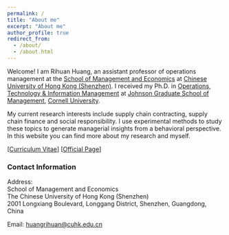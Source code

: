 ```yaml
---
permalink: /
title: "About me"
excerpt: "About me"
author_profile: true
redirect_from: 
  - /about/
  - /about.html
---
```


Welcome! I am Rihuan Huang, an assistant professor of operations management at  the [School of Management 
and Economics](https://sme.cuhk.edu.cn/en) at [Chinese University of Hong Kong (Shenzhen)](https://www.cuhk.edu.cn/en).
I received my Ph.D. in [Operations, Technology & Information Management](https://business.cornell.edu/faculty-research/areas/operations-technology-and-information-management/) at [Johnson Graduate School of Management](https://www.johnson.cornell.edu/), [Cornell University](https://www.cornell.edu/). 

My current research interests include supply chain contracting, supply chain finance and social responsibility. I use 
experimental methods to study these topics to generate managerial insights from a behavioral perspective. In this 
website you can find more about my research and myself. 

[[Curriculum Vitae](https://rihuanhuang.github.io/files/CV_rihuanhuang.pdf)] 
[[Official Page](https://myweb.cuhk.edu.cn/huangrihuan/)]


### Contact Information

Address:<br />
School of Management and Economics
<br />
The Chinese University of Hong Kong (Shenzhen)
<br />
2001 Longxiang Boulevard, Longgang District, Shenzhen, Guangdong, China

Email: [huangrihuan@cuhk.edu.cn](mailto:huangrihuan@cuhk.edu.cn)

<!-- Global site tag (gtag.js) - Google Analytics -->
<script async src="https://www.googletagmanager.com/gtag/js?id=G-8PSDFT615R"></script>
<script>
  window.dataLayer = window.dataLayer || [];
  function gtag(){dataLayer.push(arguments);}
  gtag('js', new Date());

  gtag('config', 'G-8PSDFT615R');
</script>
